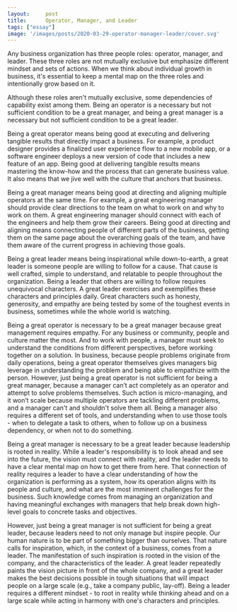 ```yaml
---
layout:     post
title:      Operator, Manager, and Leader
tags: ["essay"]
image: '/images/posts/2020-03-29-operator-manager-leader/cover.svg'
---
```


Any business organization has three people roles: operator, manager, and leader. These three roles are not mutually exclusive but emphasize different mindset and sets of actions. When we think about individual growth in business, it's essential to keep a mental map on the three roles and intentionally grow based on it.

Although these roles aren't mutually exclusive, some dependencies of capability exist among them. Being an operator is a necessary but not sufficient condition to be a great manager, and being a great manager is a necessary but not sufficient condition to be a great leader.

Being a great operator means being good at executing and delivering tangible results that directly impact a business. For example, a product designer provides a finalized user experience flow to a new mobile app, or a software engineer deploys a new version of code that includes a new feature of an app. Being good at delivering tangible results means mastering the know-how and the process that can generate business value. It also means that we jive well with the culture that anchors that business.

Being a great manager means being good at directing and aligning multiple operators at the same time. For example, a great engineering manager should provide clear directions to the team on what to work on and why to work on them. A great engineering manager should connect with each of the engineers and help them grow their careers. Being good at directing and aligning means connecting people of different parts of the business, getting them on the same page about the overarching goals of the team, and have them aware of the current progress in achieving those goals.

Being a great leader means being inspirational while down-to-earth, a great leader is someone people are willing to follow for a cause. That cause is well crafted, simple to understand, and relatable to people throughout the organization. Being a leader that others are willing to follow requires unequivocal characters. A great leader exercises and exemplifies these characters and principles daily. Great characters such as honesty, generosity, and empathy are being tested by some of the toughest events in business, sometimes while the whole world is watching.

Being a great operator is necessary to be a great manager because great management requires empathy. For any business or community, people and culture matter the most. And to work with people, a manager must seek to understand the conditions from different perspectives, before working together on a solution. In business, because people problems originate from daily operations, being a great operator themselves gives managers big leverage in understanding the problem and being able to empathize with the person. However, just being a great operator is not sufficient for being a great manager, because a manager can’t act completely as an operator and attempt to solve problems themselves. Such action is micro-managing, and it won’t scale because multiple operators are tackling different problems, and a manager can't and shouldn't solve them all. Being a manager also requires a different set of tools, and understanding when to use those tools - when to delegate a task to others, when to follow up on a business dependency, or when not to do something.

Being a great manager is necessary to be a great leader because leadership is rooted in reality. While a leader's responsibility is to look ahead and see into the future, the vision must connect with reality, and the leader needs to have a clear mental map on how to get there from here. That connection of reality requires a leader to have a clear understanding of how the organization is performing as a system, how its operation aligns with its people and culture, and what are the most imminent challenges for the business. Such knowledge comes from managing an organization and having meaningful exchanges with managers that help break down high-level goals to concrete tasks and objectives.

However, just being a great manager is not sufficient for being a great leader, because leaders need to not only manage but inspire people. Our human nature is to be part of something bigger than ourselves. That nature calls for inspiration, which, in the context of a business, comes from a leader. The manifestation of such inspiration is rooted in the vision of the company, and the characteristics of the leader. A great leader repeatedly paints the vision picture in front of the whole company, and a great leader makes the best decisions possible in tough situations that will impact people on a large scale (e.g., take a company public, lay-off). Being a leader requires a different mindset - to root in reality while thinking ahead and on a large scale while acting in harmony with one's characters and principles.

